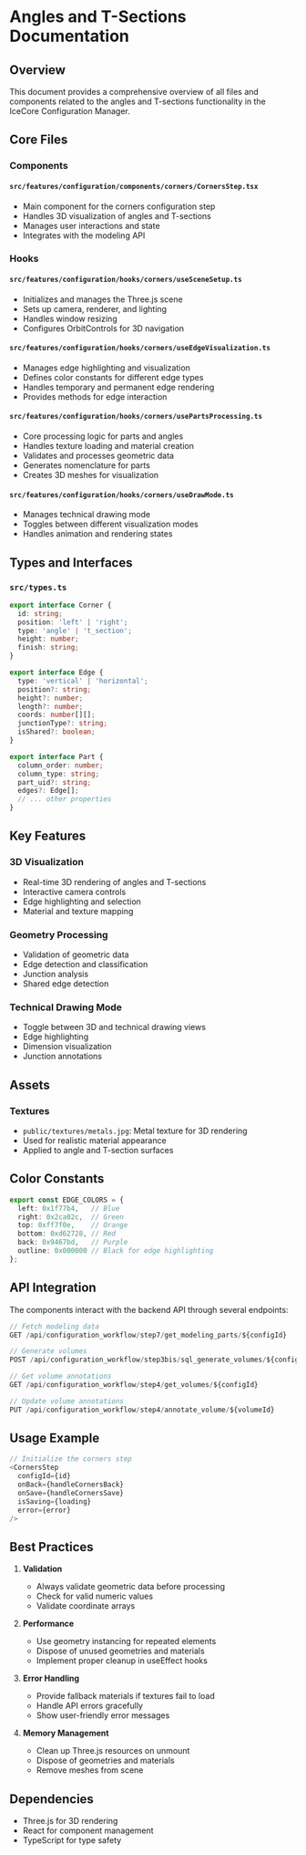 # Angles and T-Sections Documentation

## Overview

This document provides a comprehensive overview of all files and components related to the angles and T-sections functionality in the IceCore Configuration Manager.

## Core Files

### Components

#### `src/features/configuration/components/corners/CornersStep.tsx`
- Main component for the corners configuration step
- Handles 3D visualization of angles and T-sections
- Manages user interactions and state
- Integrates with the modeling API

### Hooks

#### `src/features/configuration/hooks/corners/useSceneSetup.ts`
- Initializes and manages the Three.js scene
- Sets up camera, renderer, and lighting
- Handles window resizing
- Configures OrbitControls for 3D navigation

#### `src/features/configuration/hooks/corners/useEdgeVisualization.ts`
- Manages edge highlighting and visualization
- Defines color constants for different edge types
- Handles temporary and permanent edge rendering
- Provides methods for edge interaction

#### `src/features/configuration/hooks/corners/usePartsProcessing.ts`
- Core processing logic for parts and angles
- Handles texture loading and material creation
- Validates and processes geometric data
- Generates nomenclature for parts
- Creates 3D meshes for visualization

#### `src/features/configuration/hooks/corners/useDrawMode.ts`
- Manages technical drawing mode
- Toggles between different visualization modes
- Handles animation and rendering states

## Types and Interfaces

### `src/types.ts`
```typescript
export interface Corner {
  id: string;
  position: 'left' | 'right';
  type: 'angle' | 't_section';
  height: number;
  finish: string;
}

export interface Edge {
  type: 'vertical' | 'horizontal';
  position?: string;
  height?: number;
  length?: number;
  coords: number[][];
  junctionType?: string;
  isShared?: boolean;
}

export interface Part {
  column_order: number;
  column_type: string;
  part_uid?: string;
  edges?: Edge[];
  // ... other properties
}
```

## Key Features

### 3D Visualization
- Real-time 3D rendering of angles and T-sections
- Interactive camera controls
- Edge highlighting and selection
- Material and texture mapping

### Geometry Processing
- Validation of geometric data
- Edge detection and classification
- Junction analysis
- Shared edge detection

### Technical Drawing Mode
- Toggle between 3D and technical drawing views
- Edge highlighting
- Dimension visualization
- Junction annotations

## Assets

### Textures
- `public/textures/metals.jpg`: Metal texture for 3D rendering
- Used for realistic material appearance
- Applied to angle and T-section surfaces

## Color Constants

```typescript
export const EDGE_COLORS = {
  left: 0x1f77b4,   // Blue
  right: 0x2ca02c,  // Green
  top: 0xff7f0e,    // Orange
  bottom: 0xd62728, // Red
  back: 0x9467bd,   // Purple
  outline: 0x000000 // Black for edge highlighting
};
```

## API Integration

The components interact with the backend API through several endpoints:

```typescript
// Fetch modeling data
GET /api/configuration_workflow/step7/get_modeling_parts/${configId}

// Generate volumes
POST /api/configuration_workflow/step3bis/sql_generate_volumes/${configId}

// Get volume annotations
GET /api/configuration_workflow/step4/get_volumes/${configId}

// Update volume annotations
PUT /api/configuration_workflow/step4/annotate_volume/${volumeId}
```

## Usage Example

```typescript
// Initialize the corners step
<CornersStep
  configId={id}
  onBack={handleCornersBack}
  onSave={handleCornersSave}
  isSaving={loading}
  error={error}
/>
```

## Best Practices

1. **Validation**
   - Always validate geometric data before processing
   - Check for valid numeric values
   - Validate coordinate arrays

2. **Performance**
   - Use geometry instancing for repeated elements
   - Dispose of unused geometries and materials
   - Implement proper cleanup in useEffect hooks

3. **Error Handling**
   - Provide fallback materials if textures fail to load
   - Handle API errors gracefully
   - Show user-friendly error messages

4. **Memory Management**
   - Clean up Three.js resources on unmount
   - Dispose of geometries and materials
   - Remove meshes from scene

## Dependencies

- Three.js for 3D rendering
- React for component management
- TypeScript for type safety